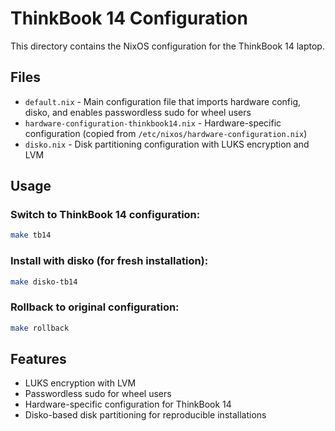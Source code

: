 # ThinkBook 14 Configuration

This directory contains the NixOS configuration for the ThinkBook 14 laptop.

## Files

- `default.nix` - Main configuration file that imports hardware config, disko, and enables passwordless sudo for wheel users
- `hardware-configuration-thinkbook14.nix` - Hardware-specific configuration (copied from `/etc/nixos/hardware-configuration.nix`)
- `disko.nix` - Disk partitioning configuration with LUKS encryption and LVM

## Usage

### Switch to ThinkBook 14 configuration:
```bash
make tb14
```

### Install with disko (for fresh installation):
```bash
make disko-tb14
```

### Rollback to original configuration:
```bash
make rollback
```

## Features

- LUKS encryption with LVM
- Passwordless sudo for wheel users
- Hardware-specific configuration for ThinkBook 14
- Disko-based disk partitioning for reproducible installations
